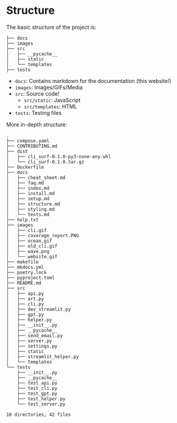 # Structure

The basic structure of the project is:

```
├── docs
├── images
├── src
│   ├── __pycache__
│   ├── static
│   └── templates
├── tests
```

- `docs`: Contains markdown for the documentation (this website!)
- `images`: Images/GIFs/Media
- `src`: Source code!
    - `src/static`: JavaScript
    - `src/templates`: HTML
- `tests`: Testing files



More in-depth structure:

<!-- STRUCTURE START -->
```
.
├── compose.yaml
├── CONTRIBUTING.md
├── dist
│   ├── cli_surf-0.1.0-py3-none-any.whl
│   └── cli_surf-0.1.0.tar.gz
├── Dockerfile
├── docs
│   ├── cheat_sheet.md
│   ├── faq.md
│   ├── index.md
│   ├── install.md
│   ├── setup.md
│   ├── structure.md
│   ├── styling.md
│   └── tests.md
├── help.txt
├── images
│   ├── cli.gif
│   ├── coverage_report.PNG
│   ├── ocean.gif
│   ├── old_cli.gif
│   ├── wave.png
│   └── website.gif
├── makefile
├── mkdocs.yml
├── poetry.lock
├── pyproject.toml
├── README.md
├── src
│   ├── api.py
│   ├── art.py
│   ├── cli.py
│   ├── dev_streamlit.py
│   ├── gpt.py
│   ├── helper.py
│   ├── __init__.py
│   ├── __pycache__
│   ├── send_email.py
│   ├── server.py
│   ├── settings.py
│   ├── static
│   ├── streamlit_helper.py
│   └── templates
└── tests
    ├── __init__.py
    ├── __pycache__
    ├── test_api.py
    ├── test_cli.py
    ├── test_gpt.py
    ├── test_helper.py
    └── test_server.py

10 directories, 42 files
```
<!-- STRUCTURE END  -->
